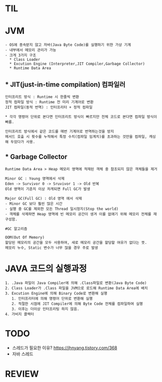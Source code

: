 # TIL

# JVM
    - OS에 종속받지 않고 자바(Java Byte Code)를 실행하기 위한 가상 기계
    - 내부에서 메모리 관리가 가능
    - 크게 3가지 구조
      * Class Loader
      * Excution Engine (Interpreter,JIT Compiler,Garbage Collector)
      * Runtime Data Area

## * JIT(just-in-time compilation) 컴파일러
    인터프리트 방식 : Runtime 시 한줄씩 변환
    정적 컴파일 방식 : Runtime 전 미리 기계어로 변환
    JIT 컴파일(동적 번역) : 인터프리터 + 정적 컴파일

    * 각각 명령어 단위로 본다면 인터프리트 방식이 빠르지만 전체 코드로 본다면 컴파일 방식이 빠름.

    인터프리트 방식에서 같은 코드를 매번 기계어로 번역하는것을 방지
    메서드 호출 시 횟수를 누적해서 특정 수치(컴파일 임계치)를 초과하는 것만을 컴파일, 캐싱해 두었다가 사용.


## * Garbage Collector

    Runtime Data Area > Heap 메모리 영역에 적재된 객체 중 참조되지 않은 객체들을 제거

    Minor GC : Young 영역에서 삭제
    Eden -> Survivor 0 -> Sruvivor 1 -> Old 반복
    Old 영역이 기준치 이상 차게되면 Full GC가 발생

    Major GC(Full GC) : Old 영역 에서 삭제
    - Minor GC 보다 훨씬 많은 시간 
    - 실행 중 GC를 제외한 모든 Thread 일시정지(Stop the world)
    - 객체를 삭제하면 Heap 영역에 빈 메모리 공간이 생겨 이를 없애기 위해 메모리 전체를 재구성함.
  
    #GC 알고리즘
  
    OOM(Out Of Memory)
    할당된 메모리의 공간을 모두 사용하여, 새로 메모리 공간을 할당할 여유가 없다는 뜻.
    메모리 누수, Static 변수가 너무 많을 경우 주로 발생

# JAVA 코드의 실행과정
    1. .Java 파일이 Java Compiler에 의해 .Class파일로 변환(Java Byte Code)
    2. Class Loader가 .Class 파일을 JVM으로 로드해 Runtime Data Area에 배치
    3. Excution Engine에 의해 Binary Code로 변환해 실행 
       1. 인터프리터에 의해 명령어 단위로 변환해 실행
       2. 적절한 시점에 JIT Compiler에 의해 Byte Code 전체를 컴파일하여 실행
       3. 이후는 더이상 인터프리팅 하지 않음.
    4. 가비지 콜렉터

# TODO
* 스레드가 필요한 이유? https://jhnyang.tistory.com/368
* 자바 스레드
  
# REVIEW

